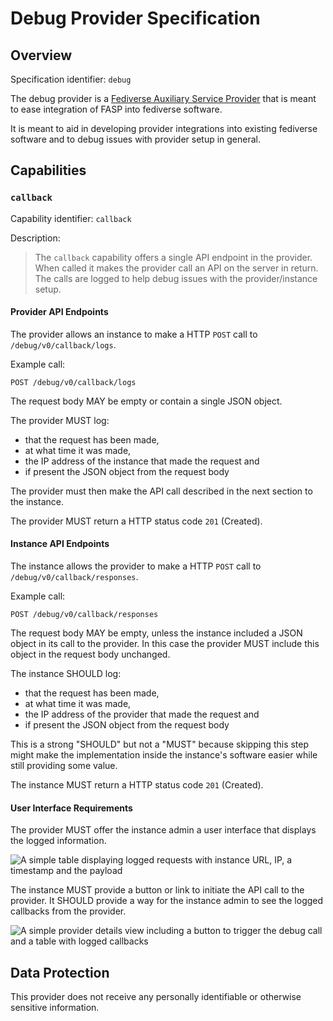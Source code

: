 # Debug Provider Specification

## Overview

Specification identifier: `debug`

The debug provider is a
[Fediverse Auxiliary Service Provider](../../general/v0.1/)
that is meant to ease integration of FASP into fediverse software.

It is meant to aid in developing provider integrations into existing
fediverse software and to debug issues with provider setup in general.

## Capabilities

### `callback`

Capability identifier: `callback`

Description:

> The `callback` capability offers a single API endpoint in the provider.
> When called it makes the provider call an API on the server in
> return. The calls are logged to help debug issues with the
> provider/instance setup.

#### Provider API Endpoints

The provider allows an instance to make a HTTP `POST` call to
`/debug/v0/callback/logs`.

Example call:

```http
POST /debug/v0/callback/logs
```

The request body MAY be empty or contain a single JSON object.

The provider MUST log:

* that the request has been made,
* at what time it was made,
* the IP address of the instance that made the request and
* if present the JSON object from the request body 

The provider must then make the API call described in the next section
to the instance.

The provider MUST return a HTTP status code `201` (Created).

#### Instance API Endpoints

The instance allows the provider to make a HTTP `POST` call to
`/debug/v0/callback/responses`.

Example call:

```http
POST /debug/v0/callback/responses
```

The request body MAY be empty, unless the instance included a JSON
object in its call to the provider. In this case the provider MUST
include this object in the request body unchanged.

The instance SHOULD log:

* that the request has been made,
* at what time it was made,
* the IP address of the provider that made the request and
* if present the JSON object from the request body 

This is a strong "SHOULD" but not a "MUST" because skipping this step
might make the implementation inside the instance's software easier
while still providing some value.

The instance MUST return a HTTP status code `201` (Created).

#### User Interface Requirements

The provider MUST offer the instance admin a user interface that
displays the logged information.

![A simple table displaying logged requests with instance URL, IP, a timestamp and the payload](../../images/debug_logs.svg)

The instance MUST provide a button or link to initiate the API call to
the provider. It SHOULD provide a way for the instance admin to see the
logged callbacks from the provider.

![A simple provider details view including a button to trigger the debug call and a table with logged callbacks](../../images/debug_provider_details.svg)

## Data Protection

This provider does not receive any personally identifiable or otherwise
sensitive information.
